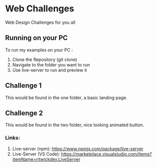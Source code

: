 # Web Challenges

Web Design Challenges for you all

## Running on your PC

To run my examples on your PC :

1. Clone the Repository (git clone)
2. Navigate to the folder you want to run
3. Use live-server to run and preview it

## Challenge 1

This would be found in the one folder, a basic landing page.

## Challenge 2

This would be found in the two folder, nice looking animated button.

### Links:

1. Live-server (npm): https://www.npmjs.com/package/live-server
2. Live-Server (VS Code): https://marketplace.visualstudio.com/items?itemName=ritwickdey.LiveServer
